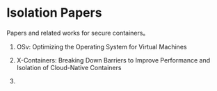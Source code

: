 # Isolation Papers

Papers and related works for secure containers。

1. OSv: Optimizing the Operating System for Virtual Machines

2. X-Containers: Breaking Down Barriers to Improve Performance and Isolation of Cloud-Native Containers

2. 
